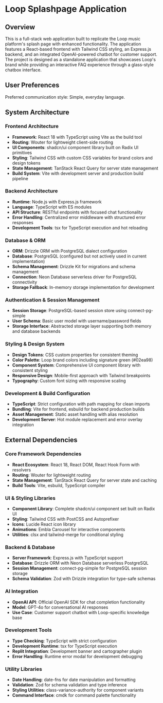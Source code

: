 # Loop Splashpage Application

## Overview

This is a full-stack web application built to replicate the Loop music platform's splash page with enhanced functionality. The application features a React-based frontend with Tailwind CSS styling, an Express.js backend, and an integrated OpenAI-powered chatbot for customer support. The project is designed as a standalone application that showcases Loop's brand while providing an interactive FAQ experience through a glass-style chatbox interface.

## User Preferences

Preferred communication style: Simple, everyday language.

## System Architecture

### Frontend Architecture
- **Framework**: React 18 with TypeScript using Vite as the build tool
- **Routing**: Wouter for lightweight client-side routing
- **UI Components**: shadcn/ui component library built on Radix UI primitives
- **Styling**: Tailwind CSS with custom CSS variables for brand colors and design tokens
- **State Management**: TanStack React Query for server state management
- **Build System**: Vite with development server and production build pipeline

### Backend Architecture
- **Runtime**: Node.js with Express.js framework
- **Language**: TypeScript with ES modules
- **API Structure**: RESTful endpoints with focused chat functionality
- **Error Handling**: Centralized error middleware with structured error responses
- **Development Tools**: tsx for TypeScript execution and hot reloading

### Database & ORM
- **ORM**: Drizzle ORM with PostgreSQL dialect configuration
- **Database**: PostgreSQL (configured but not actively used in current implementation)
- **Schema Management**: Drizzle Kit for migrations and schema management
- **Connection**: Neon Database serverless driver for PostgreSQL connectivity
- **Storage Fallback**: In-memory storage implementation for development

### Authentication & Session Management
- **Session Storage**: PostgreSQL-based session store using connect-pg-simple
- **User Schema**: Basic user model with username/password fields
- **Storage Interface**: Abstracted storage layer supporting both memory and database backends

### Styling & Design System
- **Design Tokens**: CSS custom properties for consistent theming
- **Color Palette**: Loop brand colors including signature green (#02ea98)
- **Component System**: Comprehensive UI component library with consistent styling
- **Responsive Design**: Mobile-first approach with Tailwind breakpoints
- **Typography**: Custom font sizing with responsive scaling

### Development & Build Configuration
- **TypeScript**: Strict configuration with path mapping for clean imports
- **Bundling**: Vite for frontend, esbuild for backend production builds
- **Asset Management**: Static asset handling with alias resolution
- **Development Server**: Hot module replacement and error overlay integration

## External Dependencies

### Core Framework Dependencies
- **React Ecosystem**: React 18, React DOM, React Hook Form with resolvers
- **Routing**: Wouter for lightweight routing
- **State Management**: TanStack React Query for server state and caching
- **Build Tools**: Vite, esbuild, TypeScript compiler

### UI & Styling Libraries
- **Component Library**: Complete shadcn/ui component set built on Radix UI
- **Styling**: Tailwind CSS with PostCSS and Autoprefixer
- **Icons**: Lucide React icon library
- **Animations**: Embla Carousel for interactive components
- **Utilities**: clsx and tailwind-merge for conditional styling

### Backend & Database
- **Server Framework**: Express.js with TypeScript support
- **Database**: Drizzle ORM with Neon Database serverless PostgreSQL
- **Session Management**: connect-pg-simple for PostgreSQL session storage
- **Schema Validation**: Zod with Drizzle integration for type-safe schemas

### AI Integration
- **OpenAI API**: Official OpenAI SDK for chat completion functionality
- **Model**: GPT-4o for conversational AI responses
- **Use Case**: Customer support chatbot with Loop-specific knowledge base

### Development Tools
- **Type Checking**: TypeScript with strict configuration
- **Development Runtime**: tsx for TypeScript execution
- **Replit Integration**: Development banner and cartographer plugin
- **Error Handling**: Runtime error modal for development debugging

### Utility Libraries
- **Date Handling**: date-fns for date manipulation and formatting
- **Validation**: Zod for schema validation and type inference
- **Styling Utilities**: class-variance-authority for component variants
- **Command Interface**: cmdk for command palette functionality